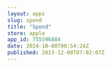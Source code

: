 ```yaml
---
layout: apps
slug: spond
title: "Spond"
store: apple
app_id: 755596884
date: 2024-10-08T00:54:24Z
published: 2013-12-08T07:02:07Z
---
```

